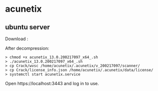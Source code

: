 # acunetix
## ubuntu server 
Download : 


After decompression:

```
> chmod +x acunetix_13.0.200217097_x64_.sh
> ./acunetix_13.0.200217097_x64_.sh 
> cp Crack/wvsc /home/acunetix/.acunetix/v_200217097/scanner/ 
> cp Crack/license_info.json /home/acunetix/.acunetix/data/license/
> systemctl start acunetix.service
```

Open https://localhost:3443 and log in to use.
